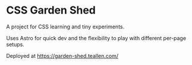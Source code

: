 # CSS Garden Shed

A project for CSS learning and tiny experiments.

Uses Astro for quick dev and the flexibility to play with different per-page setups.

Deployed at https://garden-shed.teallen.com/
